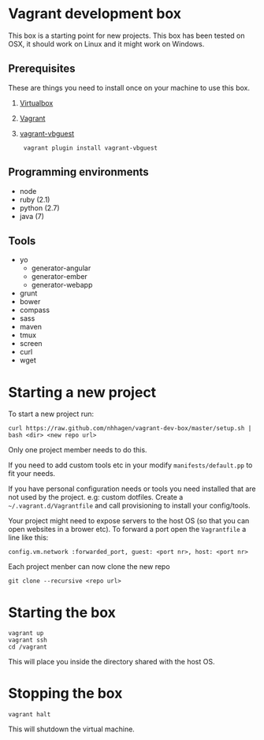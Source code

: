 # Vagrant development box

This box is a starting point for new projects. This box has been tested on OSX, it should work on Linux and it might work on Windows.

## Prerequisites

These are things you need to install once on your machine to use this box.

1. [Virtualbox](https://www.virtualbox.org/)
2. [Vagrant](http://www.vagrantup.com/)
3. [vagrant-vbguest](https://github.com/dotless-de/vagrant-vbguest)

        vagrant plugin install vagrant-vbguest

## Programming environments

* node
* ruby (2.1)
* python (2.7)
* java (7)

## Tools

* yo
    * generator-angular
    * generator-ember
    * generator-webapp
* grunt
* bower
* compass
* sass
* maven
* tmux
* screen
* curl
* wget

# Starting a new project

To start a new project run:

    curl https://raw.github.com/nhhagen/vagrant-dev-box/master/setup.sh | bash <dir> <new repo url>

Only one project member needs to do this.

If you need to add custom tools etc in your modify `manifests/default.pp` to fit your needs.

If you have personal configuration needs or tools you need installed that are not used by the project. e.g: custom
dotfiles. Create a `~/.vagrant.d/Vagrantfile` and call provisioning to install your config/tools.

Your project might need to expose servers to the host OS (so that you can open websites in a brower etc). To forward a
port open the `Vagrantfile` a line like this:

    config.vm.network :forwarded_port, guest: <port nr>, host: <port nr>

Each project menber can now clone the new repo

    git clone --recursive <repo url>

# Starting the box

    vagrant up
    vagrant ssh
    cd /vagrant

This will place you inside the directory shared with the host OS.

# Stopping the box

    vagrant halt

This will shutdown the virtual machine.

